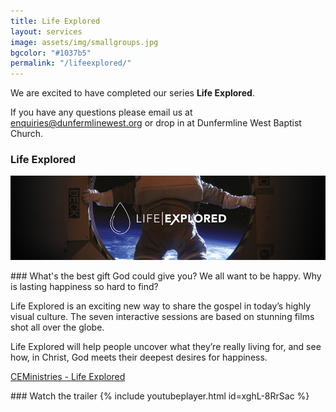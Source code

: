 ```yaml
---
title: Life Explored
layout: services
image: assets/img/smallgroups.jpg
bgcolor: "#1037b5"
permalink: "/lifeexplored/"
---
```


<div class="col-lg-12 text-normal">
We are excited to have completed our series <b>Life Explored</b>.

If you have any questions please email us at <a href='mailto:enquiries@dunfermlinewest.org?subject=kidzclub'>enquiries@dunfermlinewest.org</a> or drop in at Dunfermline West Baptist Church.

### Life Explored
<p class='text-center'><img class='center img-responsive' src='/assets/img/life-explored.jpg' alt='Life explored' /></p>
<div class='col-md-6'>
### What's the best gift God could give you?
We all want to be happy. Why is lasting happiness so hard to find?

Life Explored is an exciting new way to share the gospel in today’s highly visual culture. The seven interactive sessions are based on stunning films shot all over the globe.

Life Explored will help people uncover what they’re really living for, and see how, in Christ, God meets their deepest desires for happiness.

<a href='https://www.ceministries.org/Groups/274684/Courses/Life_Explored/Life_Explored.aspx' target="_blank">CEMinistries - Life Explored</a>
</div><div class='col-md-6'>
### Watch the trailer
	{% include youtubeplayer.html id=xghL-8RrSac %}

</div>
</div>